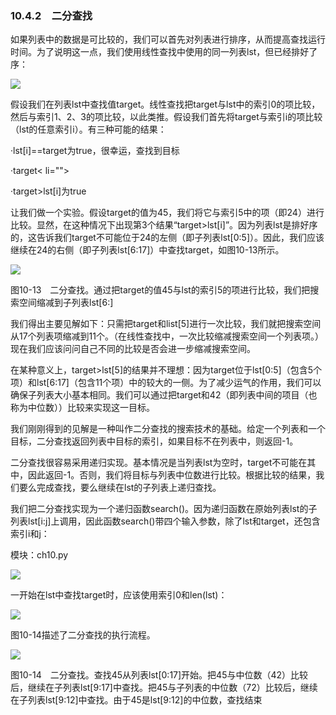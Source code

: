    

### 10.4.2　二分查找

如果列表中的数据是可比较的，我们可以首先对列表进行排序，从而提高查找运行时间。为了说明这一点，我们使用线性查找中使用的同一列表lst，但已经排好了序：

![](0-Assets/Epubook/程序员编程语言经典合集（计算机科学丛书5册套装），javapython编程语言含经典教材龙书《编译原理》%20(Bruce%20Eckel%20%20Alfred%20V.%20Aho%20%20Monica%20S.%20Lam%20etc.)%20(Z-Library)/images/image09172.jpeg)

假设我们在列表lst中查找值target。线性查找把target与lst中的索引0的项比较，然后与索引1、2、3的项比较，以此类推。假设我们首先将target与索引i的项比较（lst的任意索引i）。有三种可能的结果：

·lst[i]==target为true，很幸运，查找到目标

·target< li="">

·target>lst[i]为true

让我们做一个实验。假设target的值为45，我们将它与索引5中的项（即24）进行比较。显然，在这种情况下出现第3个结果“target>lst[i]”。因为列表lst是排好序的，这告诉我们target不可能位于24的左侧（即子列表lst[0:5]）。因此，我们应该继续在24的右侧（即子列表lst[6:17]）中查找target，如图10-13所示。

![](0-Assets/Epubook/程序员编程语言经典合集（计算机科学丛书5册套装），javapython编程语言含经典教材龙书《编译原理》%20(Bruce%20Eckel%20%20Alfred%20V.%20Aho%20%20Monica%20S.%20Lam%20etc.)%20(Z-Library)/images/image09173.jpeg)

图10-13　二分查找。通过把target的值45与lst的索引5的项进行比较，我们把搜索空间缩减到子列表lst[6:]

我们得出主要见解如下：只需把target和list[5]进行一次比较，我们就把搜索空间从17个列表项缩减到11个。（在线性查找中，一次比较缩减搜索空间一个列表项。）现在我们应该问问自己不同的比较是否会进一步缩减搜索空间。

在某种意义上，target>lst[5]的结果并不理想：因为target位于lst[0:5]（包含5个项）和lst[6:17]（包含11个项）中的较大的一侧。为了减少运气的作用，我们可以确保子列表大小基本相同。我们可以通过把target和42（即列表中间的项目（也称为中位数））比较来实现这一目标。

我们刚刚得到的见解是一种叫作二分查找的搜索技术的基础。给定一个列表和一个目标，二分查找返回列表中目标的索引，如果目标不在列表中，则返回-1。

二分查找很容易采用递归实现。基本情况是当列表lst为空时，target不可能在其中，因此返回-1。否则，我们将目标与列表中位数进行比较。根据比较的结果，我们要么完成查找，要么继续在lst的子列表上递归查找。

我们把二分查找实现为一个递归函数search()。因为递归函数在原始列表lst的子列表lst[i:j]上调用，因此函数search()带四个输入参数，除了lst和target，还包含索引i和j：

模块：ch10.py

![](0-Assets/Epubook/程序员编程语言经典合集（计算机科学丛书5册套装），javapython编程语言含经典教材龙书《编译原理》%20(Bruce%20Eckel%20%20Alfred%20V.%20Aho%20%20Monica%20S.%20Lam%20etc.)%20(Z-Library)/images/image09174.jpeg)

一开始在lst中查找target时，应该使用索引0和len(lst)：

![](0-Assets/Epubook/程序员编程语言经典合集（计算机科学丛书5册套装），javapython编程语言含经典教材龙书《编译原理》%20(Bruce%20Eckel%20%20Alfred%20V.%20Aho%20%20Monica%20S.%20Lam%20etc.)%20(Z-Library)/images/image09175.jpeg)

图10-14描述了二分查找的执行流程。

![](0-Assets/Epubook/程序员编程语言经典合集（计算机科学丛书5册套装），javapython编程语言含经典教材龙书《编译原理》%20(Bruce%20Eckel%20%20Alfred%20V.%20Aho%20%20Monica%20S.%20Lam%20etc.)%20(Z-Library)/images/image09176.jpeg)

图10-14　二分查找。查找45从列表lst[0:17]开始。把45与中位数（42）比较后，继续在子列表lst[9:17]中查找。把45与子列表的中位数（72）比较后，继续在子列表lst[9:12]中查找。由于45是lst[9:12]的中位数，查找结束